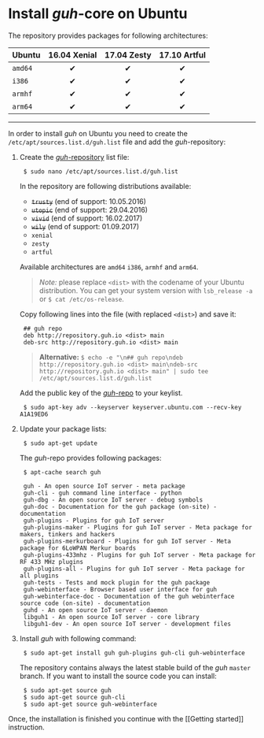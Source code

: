 # Install *guh*-core on Ubuntu

The repository provides packages for following architectures:

| Ubuntu     | 16.04 Xenial | 17.04 Zesty  | 17.10 Artful |
|:-----------|:------------:|:------------:|:------------:|
| `amd64`    |       ✔      |       ✔      |       ✔      |
| `i386`     |       ✔      |       ✔      |       ✔      |
| `armhf`    |       ✔      |       ✔      |       ✔      |
| `arm64`    |       ✔      |       ✔      |       ✔      |
-----------------------------------------------------------

In order to install *guh* on Ubuntu you need to create the `/etc/apt/sources.list.d/guh.list` file and add the *guh*-repository:

1. Create the [*guh*-repository](http://repository.guh.io/) list file:
        
        $ sudo nano /etc/apt/sources.list.d/guh.list
        
    In the repository are following distributions available:
    * ~~`trusty`~~ (end of support: 10.05.2016)
    * ~~`utopic`~~ (end of support: 29.04.2016)
    * ~~`vivid`~~ (end of support: 16.02.2017)
    * ~~`wily`~~ (end of support: 01.09.2017)
    * `xenial` 
    * `zesty` 
    * `artful`

    Available architectures are `amd64` `i386`, `armhf` and `arm64`.
    
    > *Note:* please replace `<dist>` with the codename of your Ubuntu distribution. You can get your system version with `lsb_release -a` or `$ cat /etc/os-release`. 

    Copy following lines into the file (with replaced `<dist>`) and save it:

        ## guh repo
        deb http://repository.guh.io <dist> main
        deb-src http://repository.guh.io <dist> main
        

    > **Alternative:** `$ echo -e "\n## guh repo\ndeb http://repository.guh.io <dist> main\ndeb-src http://repository.guh.io <dist> main" | sudo tee /etc/apt/sources.list.d/guh.list`
    
    Add the public key of the [*guh*-repo](http://repository.guh.io) to your keylist.
    
        $ sudo apt-key adv --keyserver keyserver.ubuntu.com --recv-key A1A19ED6

        
2. Update your package lists:
    
        $ sudo apt-get update

    The *guh*-repo provides following packages:
    
        $ apt-cache search guh
    
        guh - An open source IoT server - meta package
        guh-cli - guh command line interface - python
        guh-dbg - An open source IoT server - debug symbols
        guh-doc - Documentation for the guh package (on-site) - documentation
        guh-plugins - Plugins for guh IoT server
        guh-plugins-maker - Plugins for guh IoT server - Meta package for makers, tinkers and hackers
        guh-plugins-merkurboard - Plugins for guh IoT server - Meta package for 6LoWPAN Merkur boards
        guh-plugins-433mhz - Plugins for guh IoT server - Meta package for RF 433 MHz plugins
        guh-plugins-all - Plugins for guh IoT server - Meta package for all plugins
        guh-tests - Tests and mock plugin for the guh package
        guh-webinterface - Browser based user interface for guh
        guh-webinterface-doc - Documentation of the guh webinterface source code (on-site) - documentation
        guhd - An open source IoT server - daemon
        libguh1 - An open source IoT server - core library
        libguh1-dev - An open source IoT server - development files


3. Install *guh* with following command:
    
        $ sudo apt-get install guh guh-plugins guh-cli guh-webinterface
        
    The repository contains always the latest stable build of the *guh* `master` branch. 
    If you want to install the source code you can install:
        
        $ sudo apt-get source guh        
        $ sudo apt-get source guh-cli
        $ sudo apt-get source guh-webinterface
        
Once, the installation is finished you continue with the [[Getting started]] instruction.


